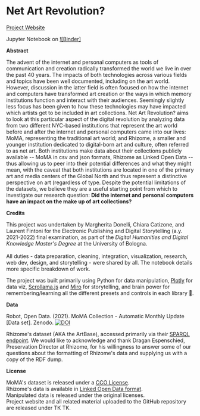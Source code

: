 # Net Art Revolution? 

[Project Website](TK)

Jupyter Notebook on [![Binder]](TK)

**Abstract**

The advent of the internet and personal computers as tools of communication and creation radically transformed the world we live in over the past 40 years. The impacts of both technologies across various fields and topics have been well documented, including on the art world. However, discussion in the latter field is often focused on how the internet and computers have transformed art creation or the ways in which memory institutions function and interact with their audiences. Seemingly slightly less focus has been given to how these technologies may have impacted which artists get to be included in art collections. Net Art Revolution? aims to look at this particular aspect of the digital revolution by analyzing data from two different NYC-based institutions that represent the art world before and after the internet and personal computers came into our lives: MoMA, representing the traditional art world; and Rhizome, a smaller and younger institution dedicated to digital-born art and culture, often referred to as net art. Both institutions make data about their collections publicly available -- MoMA in csv and json formats, Rhizome as Linked Open Data -- thus allowing us to peer into their potential differences and what they might mean, with the caveat that both institutions are located in one of the primary art and media centers of the Global North and thus represent a distinctive perspective on art (regardless of type. Despite the potential limitations of the datasets, we believe they are a useful starting point from which to investigate our research question: **Did the internet and personal computers have an impact on the make up of art collections?** 

**Credits**

This project was undertaken by Margherita Donelli, Chiara Catizone, and Laurent Fintoni for the Electronic Publishing and Digital Storytelling (a.y. 2021-2022) final examination, as part of the *Digital Humanities and Digital Knowledge Master's Degree* at the University of Bologna. <br><br>
All duties - data preparation, cleaning, integration, visualization, research, web dev, design, and storytelling - were shared by all. The notebook details more specific breakdown of work. 

The project was built primarily using Python for data manipulation, [Plotly](https://plotly.com/python/) for data viz, [Scrollama.js](https://github.com/russellgoldenberg/scrollama) and [Miro](https://miro.com/) for storytelling, and brain power for remembering/learning all the different presets and controls in each library 🤣.  

**Data**

Robot, Open Data. (2021). MoMA Collection - Automatic Monthly Update [Data set]. Zenodo.
<a href="http://dx.doi.org/10.5281/zenodo.4408594" rel="nofollow"><img src="https://camo.githubusercontent.com/9518d46314dc1932e1dee7da00ac2c502a6db3a2c64526a71bede3478f378026/68747470733a2f2f7a656e6f646f2e6f72672f62616467652f646f692f31302e353238312f7a656e6f646f2e343430383539342e737667" alt="DOI" data-canonical-src="https://zenodo.org/badge/doi/10.5281/zenodo.4408594.svg" style="max-width: 100%;"></a><br>

Rhizome's dataset (AKA the ArtBase), accessed primarily via their [SPARQL endpoint](https://query.artbase.rhizome.org/). We would like to acknowledge and thank Dragan Espenschied, Preservation Director at Rhizome, for his willingness to answer some of our questions about the formatting of Rhizome's data and supplying us with a copy of the RDF dump. 

**License**

MoMA's dataset is released under a [CCO License](https://creativecommons.org/publicdomain/zero/1.0/). <br>
Rhizome's data is available in [Linked Open Data format](https://artbase.rhizome.org/wiki/About). <br>
Manipulated data is released under the original licenses. <br>
Project website and all related material uploaded to the GitHub repository are released under TK TK. <br>

